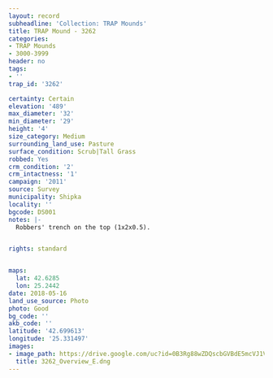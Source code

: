 ```yaml
---
layout: record
subheadline: 'Collection: TRAP Mounds'
title: TRAP Mound - 3262
categories:
- TRAP Mounds
- 3000-3999
header: no
tags:
- ''
trap_id: '3262'

certainty: Certain
elevation: '489'
max_diameter: '32'
min_diameter: '29'
height: '4'
size_category: Medium
surrounding_land_use: Pasture
surface_condition: Scrub|Tall Grass
robbed: Yes
crm_condition: '2'
crm_intactness: '1'
campaign: '2011'
source: Survey
municipality: Shipka
locality: ''
bgcode: DS001
notes: |-
  Robbers' trench on the top (1x2x0.5).


rights: standard


maps:
  lat: 42.6285
  lon: 25.2442
date: 2018-05-16
land_use_source: Photo
photo: Good
bg_code: ''
akb_code: ''
latitude: '42.699613'
longitude: '25.331497'
images:
- image_path: https://drive.google.com/uc?id=0B3Rg88wZDQscbGVBdE5mcVJ1VXM
  title: 3262_Overview_E.dng
---
```


